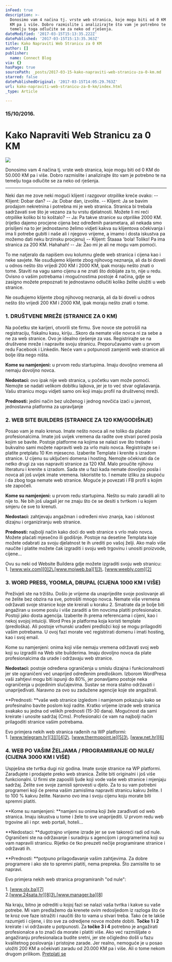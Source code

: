 ```yaml
---
inFeed: true
description: >-
  Donosimo vam 4 načina tj. vrste web stranica, koje mogu biti od 0 KM do 50.000
  KM pa i više. Dobro razmislite i analizirajte što vam je potrebno te na
  temelju toga odlučite se za neko od rješenja.
dateModified: '2017-03-15T15:13:35.222Z'
datePublished: '2017-03-15T15:13:35.363Z'
title: Kako Napraviti Web Stranicu za 0 KM
author: []
publisher:
  name: Connect Blog
via: {}
hasPage: true
sourcePath: _posts/2017-03-15-kako-napraviti-web-stranicu-za-0-km.md
starred: false
datePublishedOriginal: '2017-03-15T14:05:29.763Z'
url: kako-napraviti-web-stranicu-za-0-km/index.html
_type: Article

---
```

### 15/10/2016\.

# Kako Napraviti Web Stranicu za 0 KM
![](https://the-grid-user-content.s3-us-west-2.amazonaws.com/1ade95c1-08bc-4b6f-87f1-719ef22a076a.jpg)

Donosimo vam 4 načina tj. vrste web stranica, koje mogu biti od 0 KM do 50.000 KM pa i više. Dobro razmislite i analizirajte što vam je potrebno te na temelju toga odlučite se za neko od rješenja.

---

Neki dan me zove neki mogući klijent i razgovor otrpilike kreće ovako: -- Klijent: Dobar dan? -- Ja: Dobar dan, izvolite. -- Klijent: Ja se bavim prodajom nekretnina i potrebna mi je web stranica. Stranica bi trebala sadržavati sve što je vezano za tu vrstu djelatnosti. Možete li mi reći otrpilike koliko bi to koštalo? -- Ja: Pa takve stranice su otprilike 2000 KM. (rijetko dajemo procjene cijena bez određenih parametara, ali nekada smo prisiljeni na to jer jednostavno želimo vidjeti kakva su klijentova očekivanja i ima li potrebe gubiti i naše ali i njegovo vrijeme, a imamo i dosta iskustva pa možemo dati neku brzinsku procjenu) -- Klijent: Štaaaa 'bola! Toliko! Pa ima stranica za 200 KM. Hahahah! -- Ja: Žao mi je ali ne mogu vam pomoći.

To me natjeralo da napišem ovu kolumnu glede web stranica i cijena kao i neke savjete. Ne osuđujemo klijente zbog njihovog neznanja, ali da bi doveli u odnos nešto što vrijedi 200 KM i 2000 KM, ipak moraju nešto znati o tome. Staviti na vagu samo cijenu a ne znati što dobijate za to, nije u redu. Ovisno o vašim potrebama i mogućnostima postoje 4 načina, gdje se zasigno možete prepoznati te jednostavno odlučiti koliko želite uložiti u web stranice.

Ne osuđujemo klijente zbog njihovog neznanja, ali da bi doveli u odnos nešto što vrijedi 200 KM i 2000 KM, ipak moraju nešto znati o tome.

### **1\. DRUŠTVENE MREŽE (STRANICE ZA 0 KM)**

Na početku ste karijeri, otvorili ste firmu. Sve novce ste potrošili na registraciju, fiskalnu kasu, kiriju...Skoro da nemate više novca ni za sebe a ne za web stranice. Ovo je idealno rješenje za vas. Registrirajte se na društvene mreže i napravite svoju stranicu. Preporučavamo vam u prvom redu Facebook i Linkedin. Neće vam u potpunosti zamjeniti web stranice ali bolje išta nego ništa.

**Kome su namjenjeni:** u prvom redu startupima. Imaju dovoljno vremena ali nemaju dovoljno novca.

**Nedostaci:** ovo ipak nije web stranica, u početku vam može pomoći. Nemojte se nadati velikom dobitku lajkova, jer je to već stvar oglašavanja. Vašu stranicu mogu vidjeti samo oni koji imaju profil na društvenoj mreži.

**Prednosti:** jedini način bez uloženog i jednog novčića izaći u javnost, jednostavna platforma za upravljanje

### **2\. WEB SITE BUILDERS (STRANICE ZA 120 KM/GODIŠNJE)**

Posao vam je malo krenuo. Imate nešto novca ali ne toliko da plaćate profesionalcima. Imate još uvijek vremena da radite ove stvari pored posla kojim se bavite. Postoje platforme na kojima se nalazi sve što trebate i bukvalno sami možete napraviti web za vrlo malo novca. Registrirajte se i platite pretplatu 10 Km mjesecno. Izaberite Template i krenite s izradom stranice. U cijenu su uključeni domena i hosting. Nemojte očekivati da će netko drugi za vas napraviti stranice za 120 KM. Malo proučite njihovu literaturu i krenite s izradom. Sada ste u fazi kada nemate dovoljno posla i novca ali još uvijek imate vremena. Iskoristite to. I nemate izliku za skupoću i da zbog toga nemate web stranice. Moguće je povezati i FB profil s kojim ste započeli.

**Kome su namjenjeni:** u prvom redu startupima. Nešto su malo zaradili ali to nije to. Ne bih još ulagali jer ne znaju što će se desiti s tvrtkom i u kojem smjeru će sve to krenuti.

**Nedostaci:** zahtjevaju angažman i određeni nivo znanja, kao i sklonost dizajnu i organiziranju web stranice.

**Prednosti:** najbolji način kako doći do web stranice s vrlo malo novca. Možete plaćati mjesečno ili godišnje. Postoje na desetine Templata koje možete odabrati za svoju djelatnost te ih urediti po vašoj želji. Ako malo više naučite i platite možete čak izgraditi i svoju web trgovinu i unositi proizvode, cijene...

Ovu su neki od Website Buildera gdje možete izgraditi svoju web stranicu:  
1\. [www.wix.com][0]2\.[www.mojweb.ba][1]3\. [www.weebly.com][2]

### **3\. WORD PRESS, YOOMLA, DRUPAL (CIJENA 1000 KM I VIŠE)**

Preživjeli ste na tržištu. Došlo je vrijeme da unaprijedite svoje poslovanje ali ne želite bez obzira na sve, potrošiti mnogo novca. Nemate više vremena održavati svoje stranice koje ste kreirali u koraku 2\. Smatrate da je bolje biti angažiran u svome poslu i više zaraditi a tim novcima platiti profesionalce. Postoji jako dosta agencija. Izaberite ih prema referencama i cijeni, kao i nekoj svojoj intuiciji. Word Pres je platforma koja koristi template (predloška). Ali postoje vrhunski urađeni predložci koji se mogu prilagoditi vašim potrebama. U ovoj fazi morate već registrirati domenu i imati hosting, kao i svoj email.

Kome su namjenjeni: onima koji više nemaju vremena održavati svoj web koji su izgradili na Web site builderima. Imaju dovoljno novca da plate profesionalcima da urade i održavaju web stranice.

**Nedostaci:** postoje određena ograničenja u smislu dizajna i funkcionalnosti jer ste ograničeni već unaprijed određenim predloškom. Izborom WordPresa vaši zahtjevi mogu biti ispunji do 80%, jer ponavljamo postoje neka ograničenja u pojedinim slučajevima. Sustav se mora stalno održavati i unaprijeđivati. Naravno za ovo su zadužene agencije koje ste angažirali.

**Prednosti: **vaše web stranice izgledom i namjenom pokazuju kako se profesinalno bavite poslom koji radite. Kratko vrijeme izrade web stranica svakako su jedna od velikih prednosti (15-30 dana). Mogućnost da sami kreirate i unosite sadržaj (Cms). Profesionalci će vam na najbolji način prilagoditi stranice vašim potrebama.

Evo primjera nekih web stranica rađenih na WP platformi:  
1\. [www.telegram.hr][3][][4]2\. [www.thermopoint.ie][5]3\. [www.net.hr][6]

### 4\. WEB PO VAŠIM ŽELJAMA / PROGRAMIRANJE OD NULE/ (CIJENA 3000 KM I VIŠE)

Uspješna ste tvrtka dugi niz godina. Imate svoje stranice na WP platformi. Zarađujete i prodajete preko web stranica. Želite biti originalni i još više funkcionalni. U firmi ste zaposlili ljude koji vode vaše web stranice i mjenjaju sadržaj. Želite sve svoje zamisli sprovesti u djelo. Za to su vam potrebni programeri koji će prema vašim zamislima napraviti stranicu kakvu želite. I to 100 % kakvu želite. Naravno ovo ima i svoju cijenu koju morate biti spremni platiti.

**Kome su namjenjeni: **namjeni su onima koji žele zarađivati od web stranica. Imaju iskustva u tome i žele to sve unaprijediti. U prvom redu web trgovine ali i npr. web portali, hoteli...

**Nedostaci: **dugotrajno vrijeme izrade jer se sve takoreći radi od nule. Ograničeni ste na održavanje i suradnju s agencijom i programerima koji su vam napravili stranicu. Rijetko će tko preuzeti nečije programirane stranice i održavati ih.

**Prednosti: **potpuno prilagođavanje vašim zahtjevima. Za dobre programere i ako ste to spremni platiti, nema prepreka. Što zamislite to se napravi.

Evo primjera nekih web stranica programiranih "od nule":

1\. [www.olx.ba][7]  
2\.[www.24sata.hr][8]3\.[www.manager.ba][8]

Na kraju, bitno je odrediti u kojoj fazi se nalazi vaša tvrtka i kakve su vaše potrebe. Mi vam predlažemo da krenete ovim redosljedom iz razloga što će te kroz ove faze istražiti i naučiti što to vama u stvari treba. Tako će te lakše razumjeti i cijene, i što sve za odredjene novce možete dobiti. **Točke 1 i 2** kreirate i vi održavate u potpunosti. Za **točke 3 i 4** potrebno je angažirati profesionalce a to znači da morate i platiti više. Ako već razmišljate o angažiranju profesionalaca budite sretni, jer ste očigledno došli u fazu kvalitetnog poslovanja i pristojne zarade. Jer realno, nemoguće je u posao uložiti 200 KM a očekivati zaradu od 20.000 KM pa i više. Ali o tome nekom drugom prilikom.
[Pretplati se][9]

[0]: http://www.wix.com/
[1]: http://mojweb.ba/
[2]: http://www.weebly.com/
[3]: http://www.telegram.hr/
[4]: http://www.alupoint.no/
[5]: http://thermopoint.ie/
[6]: http://net.hr/
[7]: http://www.olx.ba/
[8]: http://manager.ba/
[9]: http://www.subscribepage.com/b8c7z2